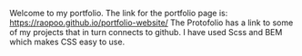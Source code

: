 Welcome to my portfolio. 
The link for the portfolio page is: https://raopoo.github.io/portfolio-website/
The Protofolio has a link to some of my projects that in turn connects to github. 
I have used Scss and BEM which makes CSS easy to use. 

